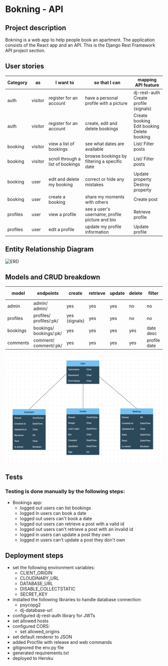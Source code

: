 # Bokning - API
## Project description
Bokning is a web app to help people book an apartment. The application consists of the React app and an API.
This is the Django Rest Framework API project section.

## User stories
| Category  | as | I want to                               | so that I can                                                                                    | mapping API feature                              |
| --------- | -------- | --------------------------------- | ------------------------------------------------------------------------------------------------ | ------------------------------------------------ |
| auth      | visitor  | register for an account           | have a personal profile with a picture                                                           | dj-rest-auth<br>Create profile (signals)         |
| auth      | visitor  | register for an account           | create, edit and delete bookings                                                                 | Create booking<br>Edit booking<br>Delete booking |
| booking   | visitor  | view a list of bookings           | see what dates are available                                                                     | List/ Filter posts                               |
| booking   | visitor  | scroll through a list of bookings | browse bookings by filtering a specific date                                                     | List/ Filter posts                               |
| booking   | user     | edit and delete my booking        | correct or hide any mistakes                                                                     | Update property<br>Destroy property              |
| booking   | user     | create a booking                  | share my moments with others                                                                     | Create post                                      |
| profiles  | user     | view a profile                    | see a user's username, profile picture and bio                                                   | Retrieve profile                                 |
| profiles  | user     | edit a profile                    | update my profile information                                                                    | Update profile                                   |

## Entity Relationship Diagram
![ERD](https://res.cloudinary.com/dgjrrvdbl/image/upload/v1649155000/moments-api-erd_aw81vx.png)

## Models and CRUD breakdown
| model     | endpoints                    | create        | retrieve | update | delete | filter                   | text search |
| --------- | ---------------------------- | ------------- | -------- | ------ | ------ | ------------------------ | ----------- |
| admin     | admin/<br>admin/             | yes           | yes      | yes    | no     | no                       | no          |
| profiles  | profiles/<br>profiles/:pk/   | yes (signals) | yes      | yes    | no     | no                       | no          |
| bookings  | bookings/<br>bookings/:pk/   | yes           | yes      | yes    | yes    | date<br>desc             | yes         |
| comments  | comment/<br>comment/:pk/   | yes           | yes      | yes    | yes    | profile<br>date          | no          |

![DB Relations](db_relations.png)

## Tests

### Testing is done manually by the following steps: 

- Bookings app:
    - logged out users can list bookings
    - logged in users can book a date
    - logged out users can't book a date
    - logged out users can retrieve a post with a valid id
    - logged out users can't retrieve a post with an invalid id
    - logged in users can update a post they own
    - logged in users can't update a post they don't own

## Deployment steps
- set the following environment variables:
    - CLIENT_ORIGIN
    - CLOUDINARY_URL
    - DATABASE_URL
    - DISABLE_COLLECTSTATIC
    - SECRET_KEY
- installed the following libraries to handle database connection:
    - psycopg2
	- dj-database-url
- configured dj-rest-auth library for JWTs
- set allowed hosts
- configured CORS:
	- set allowed_origins
- set default renderer to JSON
- added Procfile with release and web commands
- gitignored the env&#46;py file
- generated requirements.txt
- deployed to Heroku


